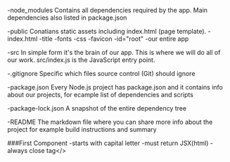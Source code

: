-node_modules
Contains all dependencies required by the app. Main dependencies also listed in package.json

-public
Conatians static assets including index.html
(page template).
-index.html
-title
-fonts
-css
-favicon
-id="root" -our entire app

-src
In simple form it's the brain of our app.
This is where we will do all of our work.
src/index.js is the JavaScript entry point.

-.gitignore
Specific which files source control (Git) should ignore

-package.json
Every Node.js project has package.json and it contains info about our projects, for ecample list of dependencies and scripts

-package-lock.json
A snapshot of the entire dependency tree

-README
The markdown file where you can share more info about the project for example build instructions and summary

###First Component
-starts with capital letter
-must return JSX(html)
-always close tag</>
